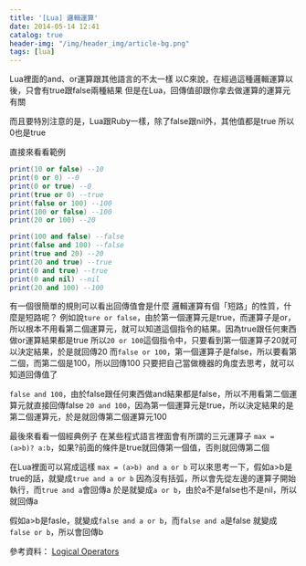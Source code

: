 ```yaml
---
title: '[Lua] 邏輯運算'
date: 2014-05-14 12:41
catalog: true
header-img: "/img/header_img/article-bg.png"
tags: [lua]
---
```

Lua裡面的and、or運算跟其他語言的不太一樣
以C來說，在經過這種邏輯運算以後，只會有true跟false兩種結果
但是在Lua，回傳值卻跟你拿去做運算的運算元有關

而且要特別注意的是，Lua跟Ruby一樣，除了false跟nil外，其他值都是true
所以0也是true

直接來看看範例
``` lua
print(10 or false) --10
print(0 or 0) --0
print(0 or true) --0
print(true or 0) --true
print(false or 100) --100
print(100 or false) --100
print(20 or 100) --20

print(100 and false) --false
print(false and 100) --false
print(true and 20) --20
print(20 and true) --true
print(0 and true) --true
print(0 and nil) --nil
print(20 and 100) --100
```

有一個很簡單的規則可以看出回傳值會是什麼
邏輯運算有個「短路」的性質，什麼是短路呢？
例如說`ture or false`，由於第一個運算元是true，而運算子是or，所以根本不用看第二個運算元，就可以知道這個指令的結果。因為true跟任何東西做or運算結果都是true
所以`20 or 100`這個指令中，只要看到第一個運算子20就可以決定結果，於是就回傳20
而`false or 100`，第一個運算子是false，所以要看第二個，而第二個是100，所以回傳100
只要把自己當做機器的角度去思考，就可以知道回傳值了

`false and 100`，由於false跟任何東西做and結果都是false，所以不用看第二個運算元就直接回傳false
`20 and 100`，因為第一個運算元是true，所以決定結果的是第二個運算元，於是就回傳第二個運算元100

最後來看看一個經典例子
在某些程式語言裡面會有所謂的三元運算子
`max = (a>b)? a:b`，如果?前面的條件是true就回傳第一個值，否則就回傳第二個

在Lua裡面可以寫成這樣
`max = (a>b) and a or b`
可以來思考一下，假如a>b是true的話，就變成`true and a or b`
因為沒有括弧，所以會先從左邊的運算子開始執行，而`true and a`會回傳a
於是就變成`a or b`，由於a不是false也不是nil，所以就回傳a

假如a>b是fasle，就變成`false and a or b`，而`false and a`是false
就變成`false or b`，所以會回傳b


參考資料：
[Logical Operators](http://www.lua.org/pil/3.3.html)

